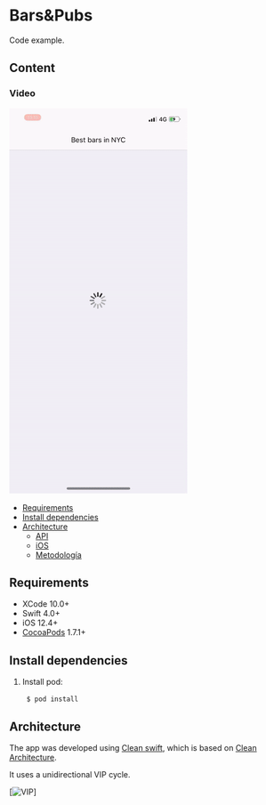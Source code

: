 # Bars&Pubs

Code example.

## Content

### Video
[![Watch video](app.gif)](https://youtu.be/IeqmN3iBZ34)

* [Requirements](#requirements)
* [Install dependencies](#install)
* [Architecture](#architecture)
   * [API](#api)
   * [iOS](#ios)
   * [Metodología](#metodologia)

## <a name="requirements"></a> Requirements

* XCode 10.0+
* Swift 4.0+
* iOS 12.4+
* [CocoaPods](https://guides.cocoapods.org/using/using-cocoapods.html) 1.7.1+

## <a name="install"></a> Install dependencies

1. Install pod:

		$ pod install

## <a name="architecture"></a> Architecture

The app was developed using [Clean swift](https://clean-swift.com/), which is based on [Clean Architecture](https://blog.cleancoder.com/uncle-bob/2012/08/13/the-clean-architecture.html).

It uses a unidirectional VIP cycle.

[![VIP](https://hackernoon.com/hn-images/1*QV4nxWPd_sbGhoWO-X7PfQ.png)]
